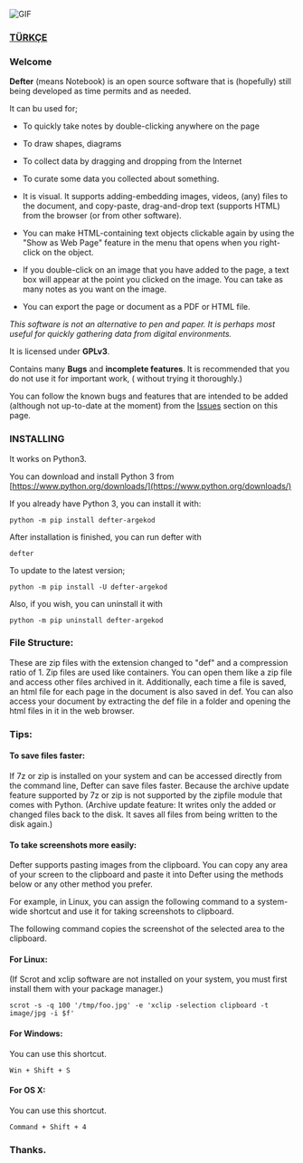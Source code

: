 ![GIF](https://raw.githubusercontent.com/erdincyz/gorseller/master/_defter/defter.gif)

### [TÜRKÇE](https://github.com/erdincyz/defter)

### Welcome

**Defter** (means Notebook) is an open source software that is (hopefully) still being developed as time permits and as
needed.

It can bu used for;

* To quickly take notes by double-clicking anywhere on the page
* To draw shapes, diagrams
* To collect data by dragging and dropping from the Internet
* To curate some data you collected about something.
* It is visual. It supports adding-embedding images, videos, (any) files to the document, and copy-paste, drag-and-drop
  text (supports HTML) from the browser (or from other software).
* You can make HTML-containing text objects clickable again by using the "Show as Web Page" feature in the menu that
  opens when you right-click on the object.
* If you double-click on an image that you have added to the page, a text box will appear at the point you clicked on
  the image. You can take as many notes as you want on the image.

* You can export the page or document as a PDF or HTML file.

_This software is not an alternative to pen and paper. It is perhaps most useful for quickly gathering data from digital
environments._

It is licensed under **GPLv3**.

Contains many **Bugs** and **incomplete features**. It is recommended that you do not use it for important work, (
without trying it thoroughly.)

You can follow the known bugs and features that are intended to be added (although not up-to-date at the moment) from
the [Issues](https://github.com/erdincyz/defter/issues) section on this page.

### INSTALLING

It works on Python3.

You can download and install Python 3 from [https://www.python.org/downloads/](https://www.python.org/downloads/)

If you already have Python 3, you can install it with:

```
python -m pip install defter-argekod

```

After installation is finished, you can run defter with

```
defter
```

To update to the latest version;

```
python -m pip install -U defter-argekod

```

Also, if you wish, you can uninstall it with

```
python -m pip uninstall defter-argekod

```

### File Structure:

These are zip files with the extension changed to "def" and a compression ratio of 1. Zip files are used like
containers. You can open them like a zip file and access other files archived in it. Additionally, each time a file is
saved, an html file for each page in the document is also saved in def. You can also access your document by extracting
the def file in a folder and opening the html files in it in the web browser.

### Tips:

#### To save files faster:

If 7z or zip is installed on your system and can be accessed directly from the command line, Defter can save files
faster. Because the archive update feature supported by 7z or zip is not supported by the zipfile module that comes with
Python. (Archive update feature: It writes only the added or changed files back to the disk. It saves all files from
being written to the disk again.)

#### To take screenshots more easily:

Defter supports pasting images from the clipboard. You can copy any area of ​​your screen to the clipboard 
and paste it into Defter using the methods below or any other method you prefer.

For example, in Linux, you can assign the following command to a system-wide shortcut and
use it for taking screenshots to clipboard.

The following command copies the screenshot of the selected area to the clipboard.

#### For Linux:

(If Scrot and xclip software are not installed on your system, you must first install them with your package manager.)

```
scrot -s -q 100 '/tmp/foo.jpg' -e 'xclip -selection clipboard -t image/jpg -i $f'
```

#### For Windows:

You can use this shortcut.

```
Win + Shift + S
```

#### For OS X:

You can use this shortcut.

```
Command + Shift + 4
```


### Thanks.
